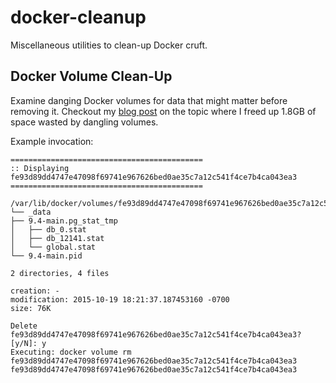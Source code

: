 # docker-cleanup

Miscellaneous utilities to clean-up Docker cruft.

## Docker Volume Clean-Up

Examine danging Docker volumes for data that might matter before removing it.  Checkout my [blog post](https://blog.kylemanna.com/linux/2016/09/03/deleting-unused-docker-volumes/) on the topic where I freed up 1.8GB of space wasted by dangling volumes.

Example invocation:

    ===========================================
    :: Displaying fe93d89dd4747e47098f69741e967626bed0ae35c7a12c541f4ce7b4ca043ea3
    ===========================================

    /var/lib/docker/volumes/fe93d89dd4747e47098f69741e967626bed0ae35c7a12c541f4ce7b4ca043ea3
    └── _data
    ├── 9.4-main.pg_stat_tmp
    │   ├── db_0.stat
    │   ├── db_12141.stat
    │   └── global.stat
    └── 9.4-main.pid

    2 directories, 4 files

    creation: -
    modification: 2015-10-19 18:21:37.187453160 -0700
    size: 76K

    Delete fe93d89dd4747e47098f69741e967626bed0ae35c7a12c541f4ce7b4ca043ea3? [y/N]: y
    Executing: docker volume rm fe93d89dd4747e47098f69741e967626bed0ae35c7a12c541f4ce7b4ca043ea3
    fe93d89dd4747e47098f69741e967626bed0ae35c7a12c541f4ce7b4ca043ea3
